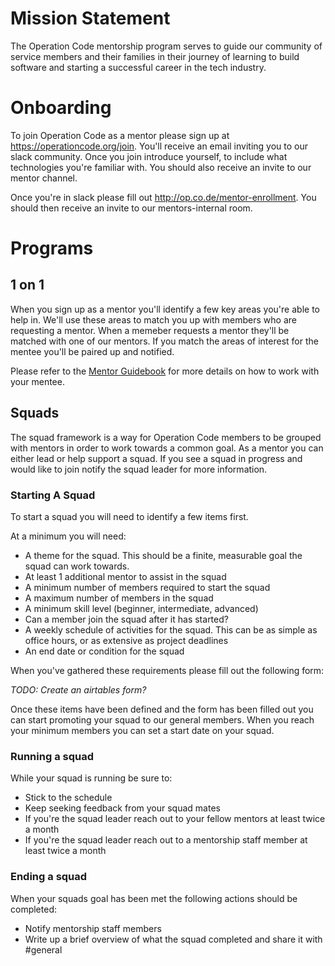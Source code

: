 # Mission Statement

The Operation Code mentorship program serves to guide our community of service members and their families in their journey of learning to build software and starting a successful career in the tech industry.

# Onboarding

To join Operation Code as a mentor please sign up at https://operationcode.org/join. You'll receive an email inviting you to our slack community. Once you join introduce yourself, to include what technologies you're familiar with. You should also receive an invite to our mentor channel. 

Once you're in slack please fill out http://op.co.de/mentor-enrollment. You should then receive an invite to our mentors-internal room.

# Programs

## 1 on 1

When you sign up as a mentor you'll identify a few key areas you're able to help in. We'll use these areas to match you up with members who are requesting a mentor. When a memeber requests a mentor they'll be matched with one of our mentors. If you match the areas of interest for the mentee you'll be paired up and notified. 

Please refer to the [Mentor Guidebook](https://github.com/OperationCode/mentorship/blob/master/GUIDEBOOK.md) for more details on how to work with your mentee.

## Squads

The squad framework is a way for Operation Code members to be grouped with mentors in order to work towards a common goal.
As a mentor you can either lead or help support a squad. 
If you see a squad in progress and would like to join notify the squad leader for more information.

### Starting A Squad

To start a squad you will need to identify a few items first. 

At a minimum you will need:
* A theme for the squad. This should be a finite, measurable goal the squad can work towards.
* At least 1 additional mentor to assist in the squad
* A minimum number of members required to start the squad
* A maximum number of members in the squad
* A minimum skill level (beginner, intermediate, advanced)
* Can a member join the squad after it has started?
* A weekly schedule of activities for the squad. This can be as simple as office hours, or as extensive as project deadlines
* An end date or condition for the squad

When you've gathered these requirements please fill out the following form:

*TODO: Create an airtables form?*

Once these items have been defined and the form has been filled out you can start promoting your squad to our general members. 
When you reach your minimum members you can set a start date on your squad.

### Running a squad

While your squad is running be sure to:
* Stick to the schedule
* Keep seeking feedback from your squad mates
* If you're the squad leader reach out to your fellow mentors at least twice a month
* If you're the squad leader reach out to a mentorship staff member at least twice a month

### Ending a squad

When your squads goal has been met the following actions should be completed:
* Notify mentorship staff members
* Write up a brief overview of what the squad completed and share it with #general

